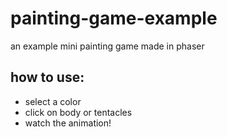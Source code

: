 # painting-game-example
an example mini painting game made in phaser

## how to use:
- select a color
- click on body or tentacles
- watch the animation!
